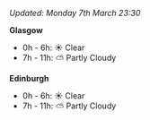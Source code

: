 *Updated: Monday 7th March 23:30*

**Glasgow**

* 0h - 6h: :sunny: Clear
* 7h - 11h: :partly_sunny: Partly Cloudy

**Edinburgh**

* 0h - 6h: :sunny: Clear
* 7h - 11h: :partly_sunny: Partly Cloudy
